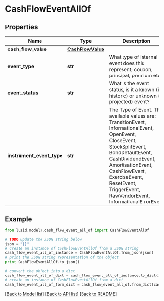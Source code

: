 # CashFlowEventAllOf


## Properties
Name | Type | Description | Notes
------------ | ------------- | ------------- | -------------
**cash_flow_value** | [**CashFlowValue**](CashFlowValue.md) |  | 
**event_type** | **str** | What type of internal event does this represent; coupon, principal, premium etc. | [readonly] 
**event_status** | **str** | What is the event status, is it a known (ie historic) or unknown (ie projected) event? | 
**instrument_event_type** | **str** | The Type of Event. The available values are: TransitionEvent, InformationalEvent, OpenEvent, CloseEvent, StockSplitEvent, BondDefaultEvent, CashDividendEvent, AmortisationEvent, CashFlowEvent, ExerciseEvent, ResetEvent, TriggerEvent, RawVendorEvent, InformationalErrorEvent | 

## Example

```python
from lusid.models.cash_flow_event_all_of import CashFlowEventAllOf

# TODO update the JSON string below
json = "{}"
# create an instance of CashFlowEventAllOf from a JSON string
cash_flow_event_all_of_instance = CashFlowEventAllOf.from_json(json)
# print the JSON string representation of the object
print CashFlowEventAllOf.to_json()

# convert the object into a dict
cash_flow_event_all_of_dict = cash_flow_event_all_of_instance.to_dict()
# create an instance of CashFlowEventAllOf from a dict
cash_flow_event_all_of_form_dict = cash_flow_event_all_of.from_dict(cash_flow_event_all_of_dict)
```
[[Back to Model list]](../README.md#documentation-for-models) [[Back to API list]](../README.md#documentation-for-api-endpoints) [[Back to README]](../README.md)



